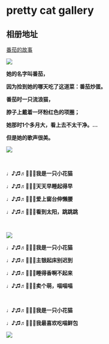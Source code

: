 # pretty cat gallery

## 相册地址

[番茄的故事](http://fanqie.daoapp.io/)

![][1]


__她的名字叫番茄，__

__因为捡到她的哪天吃了这道菜：<strong>番茄炒蛋</strong>。__

__番茄时一只流浪猫，__

__脖子上戴着一环粉红色的项圈；__

__她那时1个多月大，看上去不太干净。...__

__但是她的歌声很美。__

![][2]

__<br>__

__♩♪♫♬🎵🎼🎤我是一只小花猫__

__♩♪♫♬🎵🎼🎤天天早睡起得早__

__♩♪♫♬🎵🎼🎤爱上窗台伸懒腰__

__♩♪♫♬🎵🎼🎤看到太阳，跳跳跳__

__<br>__

![][3]

__♩♪♫♬🎵🎼🎤我是一只小花猫__

__♩♪♫♬🎵🎼🎤主银起床别迟到__

__♩♪♫♬🎵🎼🎤睡得香啊不起来__

__♩♪♫♬🎵🎼🎤卖个萌，喵喵喵__

__<br>__

__♩♪♫♬🎵🎼🎤我是一只小花猫__

__♩♪♫♬🎵🎼🎤我最喜欢吃喵鲜包__

![][4]

[1]: http://7xku3c.com1.z0.glb.clouddn.com/cat25.pic.jpg
[2]: http://7xku3c.com1.z0.glb.clouddn.com/cat20.pic.jpg
[3]: http://7xku3c.com1.z0.glb.clouddn.com/cat10.pic.jpg
[4]: http://7xku3c.com1.z0.glb.clouddn.com/cat5.pic.jpg